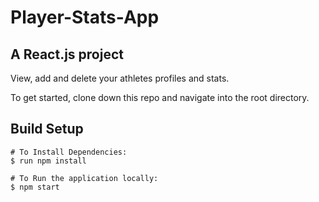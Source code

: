 # Player-Stats-App

## A React.js project
View, add and delete your athletes profiles and stats.

To get started, clone down this repo and  navigate into the root directory.

## Build Setup

```
# To Install Dependencies:
$ run npm install

# To Run the application locally:
$ npm start


```
